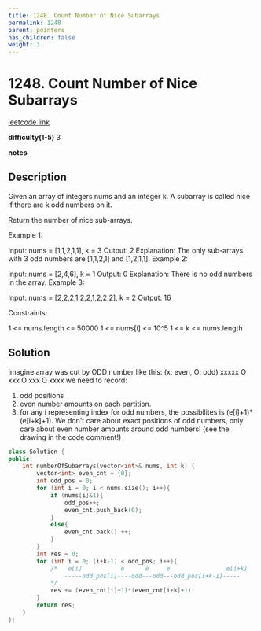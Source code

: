 ```yaml
---
title: 1248. Count Number of Nice Subarrays
permalink: 1248
parent: pointers
has_children: false
weight: 3
---
```

# 1248. Count Number of Nice Subarrays
[leetcode link](https://leetcode.com/problems/count-number-of-nice-subarrays/)

**difficulty(1-5)** 
3

**notes**   


## Description
Given an array of integers nums and an integer k. A subarray is called nice if there are k odd numbers on it.

Return the number of nice sub-arrays.

 

Example 1:

Input: nums = [1,1,2,1,1], k = 3
Output: 2
Explanation: The only sub-arrays with 3 odd numbers are [1,1,2,1] and [1,2,1,1].
Example 2:

Input: nums = [2,4,6], k = 1
Output: 0
Explanation: There is no odd numbers in the array.
Example 3:

Input: nums = [2,2,2,1,2,2,1,2,2,2], k = 2
Output: 16
 

Constraints:

1 <= nums.length <= 50000
1 <= nums[i] <= 10^5
1 <= k <= nums.length

## Solution
Imagine array was cut by ODD number like this:
(x: even, O: odd)
xxxxx O xxx O xxx O xxxx 
we need to record:
1. odd positions
2. even number amounts on each partition.
3. for any i representing index for odd numbers, the possibilites is (e[i]+1)*(e[i+k]+1). We don't care about exact positions of odd numbers, only care about even number amounts around odd numbers! (see the drawing in the code comment!) 

```c++
class Solution {
public:
    int numberOfSubarrays(vector<int>& nums, int k) {
        vector<int> even_cnt = {0};
        int odd_pos = 0;
        for (int i = 0; i < nums.size(); i++){
            if (nums[i]&1){
                odd_pos++;
                even_cnt.push_back(0);
            }
            else{
                even_cnt.back() ++;
            }
        }
        int res = 0;
        for (int i = 0; (i+k-1) < odd_pos; i++){
            /*   e[i]           e      e     e                e[i+k]
                -----odd_pos[i]----odd---odd---odd_pos[i+k-1]-----
            */
            res += (even_cnt[i]+1)*(even_cnt[i+k]+1);            
        }
        return res;        
    }
};
```

<!-- 
Default label
{: .label }

Blue label
{: .label .label-blue }

Stable
{: .label .label-green }

New release
{: .label .label-purple }

Coming soon
{: .label .label-yellow }

Deprecated
{: .label .label-red } -->
